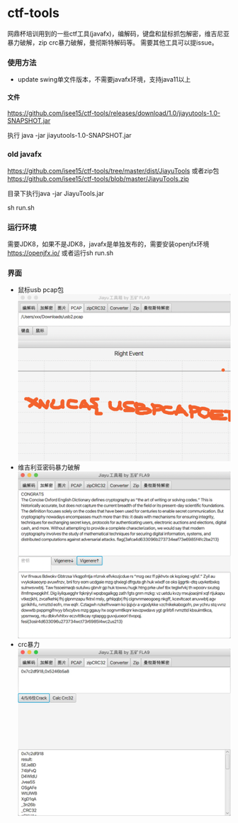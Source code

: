 # ctf-tools
网鼎杯培训用到的一些ctf工具(javafx)，编解码，键盘和鼠标抓包解密，维吉尼亚暴力破解，zip crc暴力破解，曼彻斯特解码等。
需要其他工具可以提issue。

### 使用方法
- update swing单文件版本，不需要javafx环境，支持java11以上
#### 文件
  https://github.com/isee15/ctf-tools/releases/download/1.0/jiayutools-1.0-SNAPSHOT.jar
  
  执行 java -jar jiayutools-1.0-SNAPSHOT.jar
### old javafx
https://github.com/isee15/ctf-tools/tree/master/dist/JiayuTools
或者zip包
https://github.com/isee15/ctf-tools/blob/master/JiayuTools.zip

目录下执行java -jar JiayuTools.jar 

sh run.sh

### 运行环境
需要JDK8，如果不是JDK8，javafx是单独发布的，需要安装openjfx环境
https://openjfx.io/
或者运行sh run.sh

### 界面
- 鼠标usb pcap包
<img src='usb.png'></img>
- 维吉利亚密码暴力破解
<img src='sample2.png'></img>
- crc暴力
<img src='snap1.jpg'></img>
